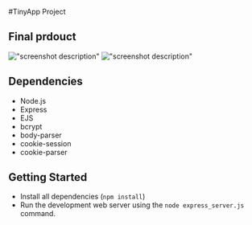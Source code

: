 #TinyApp Project

## Final prdouct

!["screenshot description"](#)
!["screenshot description"](#)

## Dependencies

- Node.js
- Express
- EJS
- bcrypt
- body-parser
- cookie-session
- cookie-parser

## Getting Started

- Install all dependencies (`npm install`)
- Run the development web server using the `node express_server.js` command.